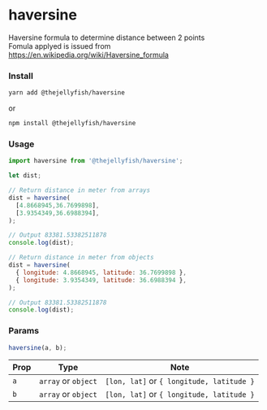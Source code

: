 # haversine
Haversine formula to determine distance between 2 points   
Fomula applyed is issued from https://en.wikipedia.org/wiki/Haversine_formula


### Install
```bash
yarn add @thejellyfish/haversine
```
or
```bash
npm install @thejellyfish/haversine
```
### Usage
```javascript
import haversine from '@thejellyfish/haversine';

let dist;

// Return distance in meter from arrays
dist = haversine(
  [4.8668945,36.7699898], 
  [3.9354349,36.6988394],
);

// Output 83381.53382511878
console.log(dist); 

// Return distance in meter from objects
dist = haversine(
  { longitude: 4.8668945, latitude: 36.7699898 }, 
  { longitude: 3.9354349, latitude: 36.6988394 },
);

// Output 83381.53382511878
console.log(dist); 
```

### Params

```javascript
haversine(a, b);
```

| Prop | Type                |  Note                                     |
|------|---------------------|-------------------------------------------|
| `a`  | `array` or `object` | `[lon, lat]` or `{ longitude, latitude }` |
| `b`  | `array` or `object` | `[lon, lat]` or `{ longitude, latitude }` |
